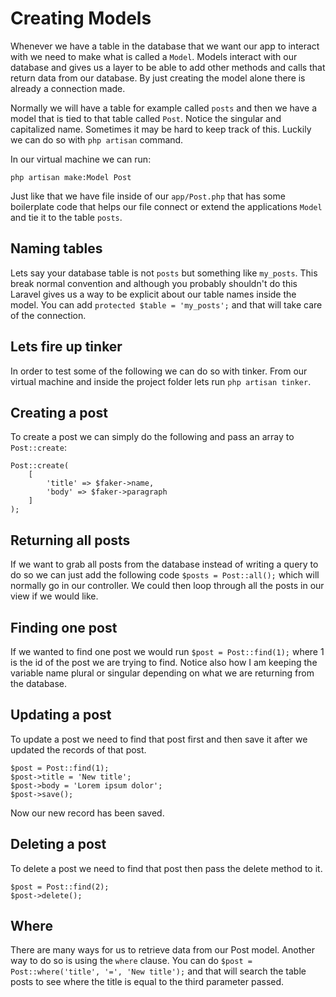 # Creating Models

Whenever we have a table in the database that we want our app to interact with we need to make what is called a `Model`. Models interact with our database and gives us a layer to be able to add other methods and calls that return data from our database. By just creating the model alone there is already a connection made.

Normally we will have a table for example called `posts` and then we have a model that is tied to that table called `Post`. Notice the singular and capitalized name. Sometimes it may be hard to keep track of this. Luckily we can do so with `php artisan` command.

In our virtual machine we can run:

```
php artisan make:Model Post
```
Just like that we have file inside of our `app/Post.php` that has some boilerplate code that helps our file connect or extend the applications `Model` and tie it to the table `posts`.

## Naming tables

Lets say your database table is not `posts` but something like `my_posts`. This break normal convention and although you probably shouldn't do this Laravel gives us a way to be explicit about our table names inside the model. You can add `protected $table = 'my_posts';` and that will take care of the connection.

## Lets fire up tinker

In order to test some of the following we can do so with tinker. From our virtual machine and inside the project folder lets run `php artisan tinker`.

## Creating a post

To create a post we can simply do the following and pass an array to `Post::create`:

```
Post::create(
	[
		'title' => $faker->name,
		'body' => $faker->paragraph
	]
);
```

## Returning all posts

If we want to grab all posts from the database instead of writing a query to do so we can just add the following code `$posts = Post::all();` which will normally go in our controller. We could then loop through all the posts in our view if we would like.

## Finding one post

If we wanted to find one post we would run `$post = Post::find(1);` where 1 is the id of the post we are trying to find. Notice also how I am keeping the variable name plural or singular depending on what we are returning from the database.

## Updating a post

To update a post we need to find that post first and then save it after we updated the records of that post.

```
$post = Post::find(1);
$post->title = 'New title';
$post->body = 'Lorem ipsum dolor';
$post->save();
```
Now our new record has been saved.

## Deleting a post

To delete a post we need to find that post then pass the delete method to it.

```
$post = Post::find(2);
$post->delete();
```

## Where

There are many ways for us to retrieve data from our Post model. Another way to do so is using the `where` clause. You can do `$post = Post::where('title', '=', 'New title');` and that will search the table posts to see where the title is equal to the third parameter passed.